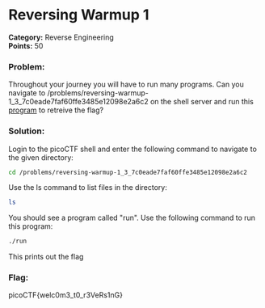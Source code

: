 # Reversing Warmup 1
__Category:__ Reverse Engineering  
__Points:__ 50

### Problem:

Throughout your journey you will have to run many programs. Can you navigate to /problems/reversing-warmup-1_3_7c0eade7faf60ffe3485e12098e2a6c2 on the shell server and run this [program](https://2018shell3.picoctf.com/static/ed5cc27f269a3a4653f0a65b2e8a2d46/run) to retreive the flag?

### Solution:

Login to the picoCTF shell and enter the following command to navigate to the given directory:

```bash
cd /problems/reversing-warmup-1_3_7c0eade7faf60ffe3485e12098e2a6c2
```

Use the ls command to list files in the directory:

```bash
ls
```

You should see a program called "run". Use the following command to run this program:

```bash
./run
```

This prints out the flag

### Flag:

picoCTF{welc0m3_t0_r3VeRs1nG}


